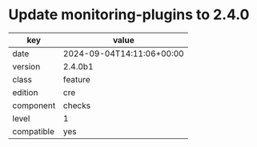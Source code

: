 [//]: # (werk v2)
# Update monitoring-plugins to 2.4.0

key        | value
---------- | ---
date       | 2024-09-04T14:11:06+00:00
version    | 2.4.0b1
class      | feature
edition    | cre
component  | checks
level      | 1
compatible | yes


